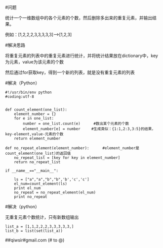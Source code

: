 #问题

统计一个一维数组中的各个元素的个数，然后删除多出来的重复元素，并输出结果。

例如：[1,2,2,2,3,3,3,3,3]-->[1,2,3]

#解决思路

将重复元素的列表中的重复元素进行统计，并将统计结果放在dictionary中，key为元素，value为该元素的个数

然后通过for获取key，得到一个新的列表，就是没有重复元素的列表

#解决（Python）

	#!/usr/bin/env python
	#coding:utf-8
	
	
	def count_element(one_list):
	    element_number = {}
	    for e in one_list:
	        number = one_list.count(e)      #数出某个元素的个数
	        element_number[e] = number     #生成类似：{1:1,2:3,3:5}的结果，key-element,value-元素的个数
	    return element_number
	
	def no_repeat_element(element_number):      #element_number是count_element(one_list)的返回值
	    no_repeat_list = [key for key in element_number]
	    return no_repeat_list
	
	if __name__=="__main__":
	
	    ls = ["a","a","b","b",'b','c','c']
	    el_num=count_element(ls)
	    print el_num
	    no_repeat = no_repeat_element(el_num)
	    print no_repeat

#解决（python）

无重复元素个数统计，只有新数组输出

    list_a = [1,1,2,2,2,3,3,3,3,3,]
    list_b = list(set(list_a))

##qiwsir#gmail.com (# to @)
